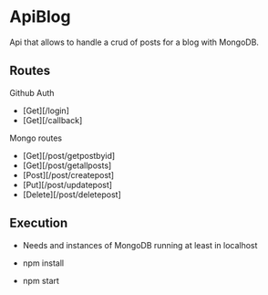 # ApiBlog

Api that allows to handle a crud of posts for a blog with MongoDB.

## Routes

Github Auth

- [Get][/login]
- [Get][/callback]

Mongo routes

- [Get][/post/getpostbyid]
- [Get][/post/getallposts]
- [Post][/post/createpost]
- [Put][/post/updatepost]
- [Delete][/post/deletepost]

## Execution

- Needs and instances of MongoDB running at least in localhost

- npm install

- npm start
